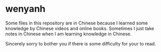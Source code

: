 # wenyanh
Some files in this repository are in Chinese because I learned some knowledge by Chinese videos and online books.
Sometimes I just take notes in Chinese when I am learning knowledge in Chinese.

Sincerely sorry to bother you if there is some difficulty for your to read.

